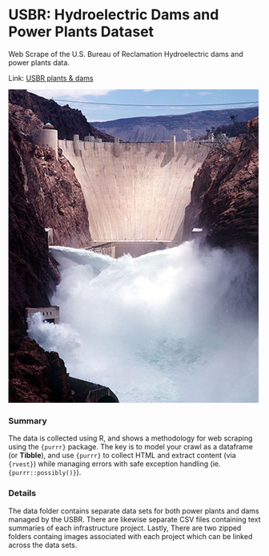 # USBR: Hydroelectric Dams and Power Plants Dataset

Web Scrape of the U.S. Bureau of Reclamation Hydroelectric dams and power plants data.

Link: [USBR plants & dams](https://usbr.gov/projects/)

![Image: USBR](src/hoover_dam.jpg)

### Summary

The data is collected using R, and shows a methodology for web scraping using the `{purrr}` package. The key is to model your crawl as a dataframe (or **Tibble**), and use `{purrr}` to collect HTML and extract content (via `{rvest}`) while managing errors with safe exception handling (ie. `{purrr::possibly()}`).

### Details

The data folder contains separate data sets for both power plants and dams managed by the USBR. There are likewise separate CSV files containing text summaries of each infrastructure project. Lastly, There are two zipped folders containg images associated with each project which can be linked across the data sets.


